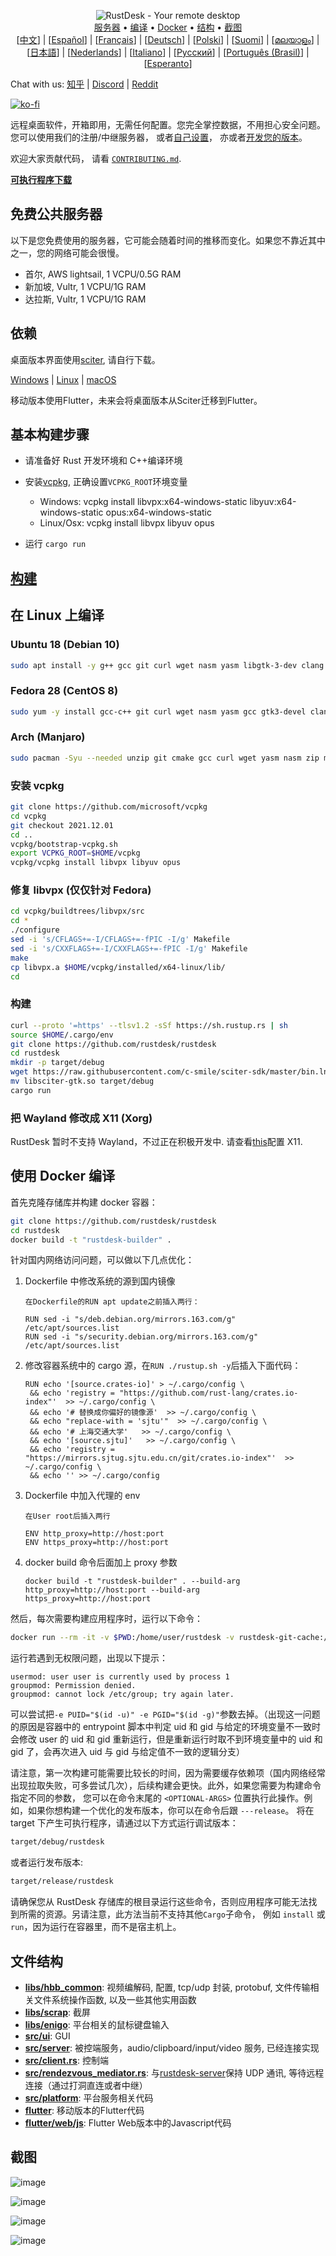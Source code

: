 <p align="center">
  <img src="logo-header.svg" alt="RustDesk - Your remote desktop"><br>
  <a href="#免费公共服务器">服务器</a> •
  <a href="#基本构建步骤">编译</a> •
  <a href="#使用Docker编译">Docker</a> •
  <a href="#文件结构">结构</a> •
  <a href="#截图">截图</a><br>
  [<a href="README-ZH.md">中文</a>] | [<a href="README-ES.md">Español</a>] | [<a href="README-FR.md">Français</a>] | [<a href="README-DE.md">Deutsch</a>] | [<a href="README-PL.md">Polski</a>] | [<a href="README-FI.md">Suomi</a>] | [<a href="README-ML.md">മലയാളം</a>] | [<a href="README-JP.md">日本語</a>] | [<a href="README-NL.md">Nederlands</a>] | [<a href="README-IT.md">Italiano</a>] | [<a href="README-RU.md">Русский</a>] | [<a href="README-PTBR.md">Português (Brasil)</a>] | [<a href="README-EO.md">Esperanto</a>]<br>
</p>

Chat with us: [知乎](https://www.zhihu.com/people/rustdesk) | [Discord](https://discord.gg/nDceKgxnkV) | [Reddit](https://www.reddit.com/r/rustdesk)

[![ko-fi](https://ko-fi.com/img/githubbutton_sm.svg)](https://ko-fi.com/I2I04VU09)

远程桌面软件，开箱即用，无需任何配置。您完全掌控数据，不用担心安全问题。您可以使用我们的注册/中继服务器，
或者[自己设置](https://rustdesk.com/server)，
亦或者[开发您的版本](https://github.com/rustdesk/rustdesk-server-demo)。

欢迎大家贡献代码， 请看 [`CONTRIBUTING.md`](CONTRIBUTING.md).

[**可执行程序下载**](https://github.com/rustdesk/rustdesk/releases)

## 免费公共服务器

以下是您免费使用的服务器，它可能会随着时间的推移而变化。如果您不靠近其中之一，您的网络可能会很慢。

- 首尔, AWS lightsail, 1 VCPU/0.5G RAM
- 新加坡, Vultr, 1 VCPU/1G RAM
- 达拉斯, Vultr, 1 VCPU/1G RAM

## 依赖

桌面版本界面使用[sciter](https://sciter.com/), 请自行下载。

[Windows](https://raw.githubusercontent.com/c-smile/sciter-sdk/master/bin.win/x64/sciter.dll) |
[Linux](https://raw.githubusercontent.com/c-smile/sciter-sdk/master/bin.lnx/x64/libsciter-gtk.so) |
[macOS](https://raw.githubusercontent.com/c-smile/sciter-sdk/master/bin.osx/libsciter.dylib)

移动版本使用Flutter，未来会将桌面版本从Sciter迁移到Flutter。

## 基本构建步骤

- 请准备好 Rust 开发环境和 C++编译环境

- 安装[vcpkg](https://github.com/microsoft/vcpkg), 正确设置`VCPKG_ROOT`环境变量

  - Windows: vcpkg install libvpx:x64-windows-static libyuv:x64-windows-static opus:x64-windows-static
  - Linux/Osx: vcpkg install libvpx libyuv opus

- 运行 `cargo run`

## [构建](https://rustdesk.com/docs/en/dev/build/)

## 在 Linux 上编译

### Ubuntu 18 (Debian 10)

```sh
sudo apt install -y g++ gcc git curl wget nasm yasm libgtk-3-dev clang libxcb-randr0-dev libxdo-dev libxfixes-dev libxcb-shape0-dev libxcb-xfixes0-dev libasound2-dev libpulse-dev cmake
```

### Fedora 28 (CentOS 8)

```sh
sudo yum -y install gcc-c++ git curl wget nasm yasm gcc gtk3-devel clang libxcb-devel libxdo-devel libXfixes-devel pulseaudio-libs-devel cmake alsa-lib-devel
```

### Arch (Manjaro)

```sh
sudo pacman -Syu --needed unzip git cmake gcc curl wget yasm nasm zip make pkg-config clang gtk3 xdotool libxcb libxfixes alsa-lib pulseaudio
```

### 安装 vcpkg

```sh
git clone https://github.com/microsoft/vcpkg
cd vcpkg
git checkout 2021.12.01
cd ..
vcpkg/bootstrap-vcpkg.sh
export VCPKG_ROOT=$HOME/vcpkg
vcpkg/vcpkg install libvpx libyuv opus
```

### 修复 libvpx (仅仅针对 Fedora)

```sh
cd vcpkg/buildtrees/libvpx/src
cd *
./configure
sed -i 's/CFLAGS+=-I/CFLAGS+=-fPIC -I/g' Makefile
sed -i 's/CXXFLAGS+=-I/CXXFLAGS+=-fPIC -I/g' Makefile
make
cp libvpx.a $HOME/vcpkg/installed/x64-linux/lib/
cd
```

### 构建

```sh
curl --proto '=https' --tlsv1.2 -sSf https://sh.rustup.rs | sh
source $HOME/.cargo/env
git clone https://github.com/rustdesk/rustdesk
cd rustdesk
mkdir -p target/debug
wget https://raw.githubusercontent.com/c-smile/sciter-sdk/master/bin.lnx/x64/libsciter-gtk.so
mv libsciter-gtk.so target/debug
cargo run
```

### 把 Wayland 修改成 X11 (Xorg)

RustDesk 暂时不支持 Wayland，不过正在积极开发中.
请查看[this](https://docs.fedoraproject.org/en-US/quick-docs/configuring-xorg-as-default-gnome-session/)配置 X11.

## 使用 Docker 编译

首先克隆存储库并构建 docker 容器：

```sh
git clone https://github.com/rustdesk/rustdesk
cd rustdesk
docker build -t "rustdesk-builder" .
```

针对国内网络访问问题，可以做以下几点优化：

1. Dockerfile 中修改系统的源到国内镜像

   ```
   在Dockerfile的RUN apt update之前插入两行：

   RUN sed -i "s/deb.debian.org/mirrors.163.com/g" /etc/apt/sources.list
   RUN sed -i "s/security.debian.org/mirrors.163.com/g" /etc/apt/sources.list
   ```

2. 修改容器系统中的 cargo 源，在`RUN ./rustup.sh -y`后插入下面代码：

   ```
   RUN echo '[source.crates-io]' > ~/.cargo/config \
    && echo 'registry = "https://github.com/rust-lang/crates.io-index"'  >> ~/.cargo/config \
    && echo '# 替换成你偏好的镜像源'  >> ~/.cargo/config \
    && echo "replace-with = 'sjtu'"  >> ~/.cargo/config \
    && echo '# 上海交通大学'   >> ~/.cargo/config \
    && echo '[source.sjtu]'   >> ~/.cargo/config \
    && echo 'registry = "https://mirrors.sjtug.sjtu.edu.cn/git/crates.io-index"'  >> ~/.cargo/config \
    && echo '' >> ~/.cargo/config
   ```

3. Dockerfile 中加入代理的 env

   ```
   在User root后插入两行

   ENV http_proxy=http://host:port
   ENV https_proxy=http://host:port
   ```

4. docker build 命令后面加上 proxy 参数

   ```
   docker build -t "rustdesk-builder" . --build-arg http_proxy=http://host:port --build-arg https_proxy=http://host:port
   ```

然后，每次需要构建应用程序时，运行以下命令：

```sh
docker run --rm -it -v $PWD:/home/user/rustdesk -v rustdesk-git-cache:/home/user/.cargo/git -v rustdesk-registry-cache:/home/user/.cargo/registry -e PUID="$(id -u)" -e PGID="$(id -g)" rustdesk-builder
```

运行若遇到无权限问题，出现以下提示：

```
usermod: user user is currently used by process 1
groupmod: Permission denied.
groupmod: cannot lock /etc/group; try again later.
```

可以尝试把`-e PUID="$(id -u)" -e PGID="$(id -g)"`参数去掉。（出现这一问题的原因是容器中的 entrypoint 脚本中判定 uid 和 gid 与给定的环境变量不一致时会修改 user 的 uid 和 gid 重新运行，但是重新运行时取不到环境变量中的 uid 和 gid 了，会再次进入 uid 与 gid 与给定值不一致的逻辑分支）

请注意，第一次构建可能需要比较长的时间，因为需要缓存依赖项（国内网络经常出现拉取失败，可多尝试几次），后续构建会更快。此外，如果您需要为构建命令指定不同的参数，
您可以在命令末尾的 `<OPTIONAL-ARGS>` 位置执行此操作。例如，如果你想构建一个优化的发布版本，你可以在命令后跟 `---release`。
将在 target 下产生可执行程序，请通过以下方式运行调试版本：

```sh
target/debug/rustdesk
```

或者运行发布版本:

```sh
target/release/rustdesk
```

请确保您从 RustDesk 存储库的根目录运行这些命令，否则应用程序可能无法找到所需的资源。另请注意，此方法当前不支持其他`Cargo`子命令，
例如 `install` 或 `run`，因为运行在容器里，而不是宿主机上。

## 文件结构

- **[libs/hbb_common](https://github.com/rustdesk/rustdesk/tree/master/libs/hbb_common)**: 视频编解码, 配置, tcp/udp 封装, protobuf, 文件传输相关文件系统操作函数, 以及一些其他实用函数
- **[libs/scrap](https://github.com/rustdesk/rustdesk/tree/master/libs/scrap)**: 截屏
- **[libs/enigo](https://github.com/rustdesk/rustdesk/tree/master/libs/enigo)**: 平台相关的鼠标键盘输入
- **[src/ui](https://github.com/rustdesk/rustdesk/tree/master/src/ui)**: GUI
- **[src/server](https://github.com/rustdesk/rustdesk/tree/master/src/server)**: 被控端服务，audio/clipboard/input/video 服务, 已经连接实现
- **[src/client.rs](https://github.com/rustdesk/rustdesk/tree/master/src/client.rs)**: 控制端
- **[src/rendezvous_mediator.rs](https://github.com/rustdesk/rustdesk/tree/master/src/rendezvous_mediator.rs)**: 与[rustdesk-server](https://github.com/rustdesk/rustdesk-server)保持 UDP 通讯, 等待远程连接（通过打洞直连或者中继）
- **[src/platform](https://github.com/rustdesk/rustdesk/tree/master/src/platform)**: 平台服务相关代码
- **[flutter](https://github.com/rustdesk/rustdesk/tree/master/flutter)**: 移动版本的Flutter代码 
- **[flutter/web/js](https://github.com/rustdesk/rustdesk/tree/master/flutter/web/js)**: Flutter Web版本中的Javascript代码

## 截图

![image](https://user-images.githubusercontent.com/71636191/113112362-ae4deb80-923b-11eb-957d-ff88daad4f06.png)

![image](https://user-images.githubusercontent.com/71636191/113112619-f705a480-923b-11eb-911d-97e984ef52b6.png)

![image](https://user-images.githubusercontent.com/71636191/113112857-3fbd5d80-923c-11eb-9836-768325faf906.png)

![image](https://user-images.githubusercontent.com/71636191/135385039-38fdbd72-379a-422d-b97f-33df71fb1cec.png)
